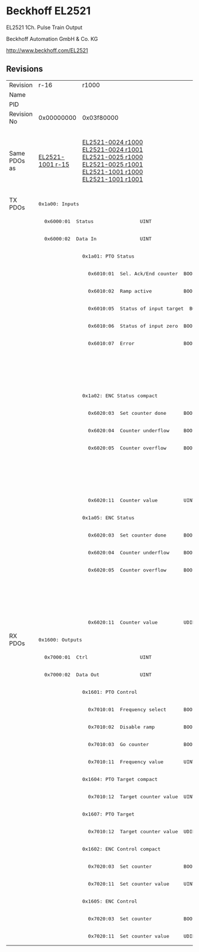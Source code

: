 # Beckhoff EL2521

EL2521 1Ch. Pulse Train Output

Beckhoff Automation GmbH & Co. KG

http://www.beckhoff.com/EL2521

## Revisions
<table>
<tr >
<td>Revision</td>
<td><div class="foo">r-16</div></td>
<td><div class="foo">r1000</div></td>
<td><div class="foo">r1001</div></td>
<td><div class="foo">r1002</div></td>
<td><div class="foo">r1003</div></td>
<td><div class="foo">r1004</div></td>
<td><div class="foo">r1005</div></td>
<td><div class="foo">r1006</div></td>
</tr>
<tr >
<td>Name</td>
<td colspan=8 align="center"><div class="foo">EL2521 1Ch. Pulse Train Output</div></td>
</tr>
<tr >
<td>PID</td>
<td colspan=8 align="center"><div class="foo">0x09d93052</div></td>
</tr>
<tr >
<td>Revision No</td>
<td><div class="foo">0x00000000</div></td>
<td><div class="foo">0x03f80000</div></td>
<td><div class="foo">0x03f90000</div></td>
<td><div class="foo">0x03fa0000</div></td>
<td><div class="foo">0x03fb0000</div></td>
<td><div class="foo">0x03fc0000</div></td>
<td><div class="foo">0x03fd0000</div></td>
<td><div class="foo">0x03fe0000</div></td>
</tr>
<tr >
<td>Same PDOs as</td>
<td><div class="foo"><a href="EL2521-1001">EL2521-1001 r-15</a></div></td>
<td><div class="foo"><a href="EL2521-0024">EL2521-0024 r1000</a><br/><a href="EL2521-0024">EL2521-0024 r1001</a><br/><a href="EL2521-0025">EL2521-0025 r1000</a><br/><a href="EL2521-0025">EL2521-0025 r1001</a><br/><a href="EL2521-1001">EL2521-1001 r1000</a><br/><a href="EL2521-1001">EL2521-1001 r1001</a></div></td>
<td colspan=2 align="center"><div class="foo"></div></td>
<td colspan=3 align="center"><div class="foo"><a href="EL2521-0024">EL2521-0024 r1002</a><br/><a href="EL2521-0024">EL2521-0024 r1003</a><br/><a href="EL2521-0024">EL2521-0024 r1004</a><br/><a href="EL2521-0025">EL2521-0025 r1002</a><br/><a href="EL2521-0025">EL2521-0025 r1003</a><br/><a href="EL2521-0025">EL2521-0025 r1004</a><br/><a href="EL2521-1001">EL2521-1001 r1002</a><br/><a href="EL2521-1001">EL2521-1001 r1003</a><br/><a href="EL2521-1001">EL2521-1001 r1004</a></div></td>
<td><div class="foo"><a href="EL2521-0024">EL2521-0024 r1005</a><br/><a href="EL2521-0025">EL2521-0025 r1005</a></div></td>
</tr>
<tr class="txpdo pdosection">
<td rowspan=25 valign=top>TX PDOs</td>
<td colspan=8 align="left"><pre>0x1a00: Inputs</pre></td>
<td></td>
</tr>
<tr class="txpdo">
<td colspan=8 align="left"><pre>  0x6000:01  Status                UINT</pre></td>
</tr>
<tr class="txpdo">
<td colspan=8 align="left"><pre>  0x6000:02  Data In               UINT</pre></td>
</tr>
<tr class="txpdo pdosection">
<td></td>
<td colspan=7 align="left"><pre>0x1a01: PTO Status</pre></td>
</tr>
<tr class="txpdo">
<td></td>
<td><pre>  0x6010:01  Sel. Ack/End counter  BOOL</pre></td>
<td colspan=6 align="left"><pre>  0x6010:01  Status__Sel. Ack/End counter  BOOL</pre></td>
</tr>
<tr class="txpdo">
<td></td>
<td><pre>  0x6010:02  Ramp active           BOOL</pre></td>
<td colspan=6 align="left"><pre>  0x6010:02  Status__Ramp active   BOOL</pre></td>
</tr>
<tr class="txpdo">
<td></td>
<td><pre>  0x6010:05  Status of input target  BOOL</pre></td>
<td colspan=6 align="left"><pre>  0x6010:05  Status__Status of input target  BOOL</pre></td>
</tr>
<tr class="txpdo">
<td></td>
<td><pre>  0x6010:06  Status of input zero  BOOL</pre></td>
<td colspan=6 align="left"><pre>  0x6010:06  Status__Status of input zero  BOOL</pre></td>
</tr>
<tr class="txpdo">
<td></td>
<td><pre>  0x6010:07  Error                 BOOL</pre></td>
<td colspan=6 align="left"><pre>  0x6010:07  Status__Error         BOOL</pre></td>
</tr>
<tr class="txpdo">
<td colspan=7 align="left"></td>
<td><pre>  0x6010:0e  Status__Sync error    BOOL</pre></td>
</tr>
<tr class="txpdo">
<td colspan=7 align="left"></td>
<td><pre>  0x6010:10  Status__TxPDO Toggle  BOOL</pre></td>
</tr>
<tr class="txpdo pdosection">
<td></td>
<td colspan=7 align="left"><pre>0x1a02: ENC Status compact</pre></td>
</tr>
<tr class="txpdo">
<td></td>
<td><pre>  0x6020:03  Set counter done      BOOL</pre></td>
<td colspan=6 align="left"><pre>  0x6020:03  Status__Set counter done  BOOL</pre></td>
</tr>
<tr class="txpdo">
<td></td>
<td><pre>  0x6020:04  Counter underflow     BOOL</pre></td>
<td colspan=6 align="left"><pre>  0x6020:04  Status__Counter underflow  BOOL</pre></td>
</tr>
<tr class="txpdo">
<td></td>
<td><pre>  0x6020:05  Counter overflow      BOOL</pre></td>
<td colspan=6 align="left"><pre>  0x6020:05  Status__Counter overflow  BOOL</pre></td>
</tr>
<tr class="txpdo">
<td colspan=7 align="left"></td>
<td><pre>  0x6020:0e  Status__Sync error    BOOL</pre></td>
</tr>
<tr class="txpdo">
<td colspan=7 align="left"></td>
<td><pre>  0x6020:10  Status__TxPDO Toggle  BOOL</pre></td>
</tr>
<tr class="txpdo">
<td></td>
<td colspan=7 align="left"><pre>  0x6020:11  Counter value         UINT</pre></td>
</tr>
<tr class="txpdo pdosection">
<td></td>
<td colspan=7 align="left"><pre>0x1a05: ENC Status</pre></td>
</tr>
<tr class="txpdo">
<td></td>
<td><pre>  0x6020:03  Set counter done      BOOL</pre></td>
<td colspan=6 align="left"><pre>  0x6020:03  Status__Set counter done  BOOL</pre></td>
</tr>
<tr class="txpdo">
<td></td>
<td><pre>  0x6020:04  Counter underflow     BOOL</pre></td>
<td colspan=6 align="left"><pre>  0x6020:04  Status__Counter underflow  BOOL</pre></td>
</tr>
<tr class="txpdo">
<td></td>
<td><pre>  0x6020:05  Counter overflow      BOOL</pre></td>
<td colspan=6 align="left"><pre>  0x6020:05  Status__Counter overflow  BOOL</pre></td>
</tr>
<tr class="txpdo">
<td colspan=7 align="left"></td>
<td><pre>  0x6020:0e  Status__Sync error    BOOL</pre></td>
</tr>
<tr class="txpdo">
<td colspan=7 align="left"></td>
<td><pre>  0x6020:10  Status__TxPDO Toggle  BOOL</pre></td>
</tr>
<tr class="txpdo">
<td></td>
<td colspan=7 align="left"><pre>  0x6020:11  Counter value         UDINT</pre></td>
</tr>
<tr class="rxpdo pdosection">
<td rowspan=18 valign=top>RX PDOs</td>
<td colspan=8 align="left"><pre>0x1600: Outputs</pre></td>
<td></td>
</tr>
<tr class="rxpdo">
<td colspan=8 align="left"><pre>  0x7000:01  Ctrl                  UINT</pre></td>
</tr>
<tr class="rxpdo">
<td colspan=8 align="left"><pre>  0x7000:02  Data Out              UINT</pre></td>
</tr>
<tr class="rxpdo pdosection">
<td></td>
<td colspan=7 align="left"><pre>0x1601: PTO Control</pre></td>
</tr>
<tr class="rxpdo">
<td></td>
<td><pre>  0x7010:01  Frequency select      BOOL</pre></td>
<td colspan=6 align="left"><pre>  0x7010:01  Control__Frequency select  BOOL</pre></td>
</tr>
<tr class="rxpdo">
<td></td>
<td><pre>  0x7010:02  Disable ramp          BOOL</pre></td>
<td colspan=6 align="left"><pre>  0x7010:02  Control__Disable ramp  BOOL</pre></td>
</tr>
<tr class="rxpdo">
<td></td>
<td><pre>  0x7010:03  Go counter            BOOL</pre></td>
<td colspan=6 align="left"><pre>  0x7010:03  Control__Go counter   BOOL</pre></td>
</tr>
<tr class="rxpdo">
<td></td>
<td colspan=7 align="left"><pre>  0x7010:11  Frequency value       UINT</pre></td>
</tr>
<tr class="rxpdo pdosection">
<td></td>
<td colspan=7 align="left"><pre>0x1604: PTO Target compact</pre></td>
</tr>
<tr class="rxpdo">
<td></td>
<td colspan=7 align="left"><pre>  0x7010:12  Target counter value  UINT</pre></td>
</tr>
<tr class="rxpdo pdosection">
<td></td>
<td colspan=7 align="left"><pre>0x1607: PTO Target</pre></td>
</tr>
<tr class="rxpdo">
<td></td>
<td colspan=7 align="left"><pre>  0x7010:12  Target counter value  UDINT</pre></td>
</tr>
<tr class="rxpdo pdosection">
<td></td>
<td colspan=7 align="left"><pre>0x1602: ENC Control compact</pre></td>
</tr>
<tr class="rxpdo">
<td></td>
<td><pre>  0x7020:03  Set counter           BOOL</pre></td>
<td colspan=6 align="left"><pre>  0x7020:03  Control__Set counter  BOOL</pre></td>
</tr>
<tr class="rxpdo">
<td></td>
<td colspan=7 align="left"><pre>  0x7020:11  Set counter value     UINT</pre></td>
</tr>
<tr class="rxpdo pdosection">
<td></td>
<td colspan=7 align="left"><pre>0x1605: ENC Control</pre></td>
</tr>
<tr class="rxpdo">
<td></td>
<td><pre>  0x7020:03  Set counter           BOOL</pre></td>
<td colspan=6 align="left"><pre>  0x7020:03  Control__Set counter  BOOL</pre></td>
</tr>
<tr class="rxpdo">
<td></td>
<td colspan=7 align="left"><pre>  0x7020:11  Set counter value     UDINT</pre></td>
</tr>
</table>
